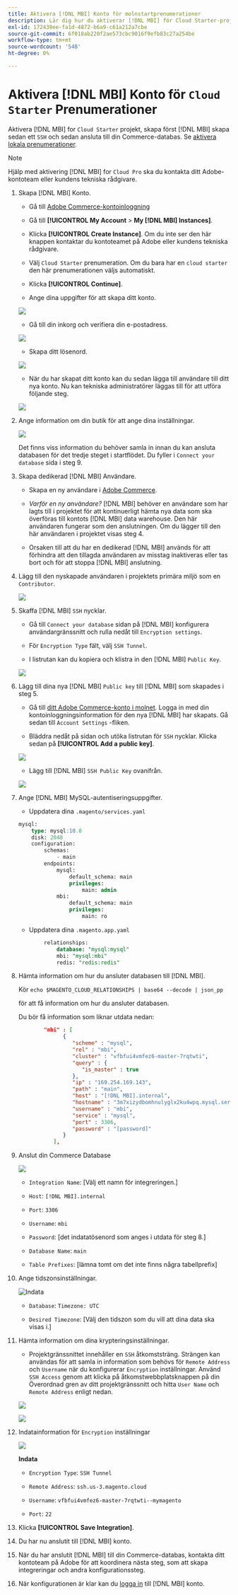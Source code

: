 ```yaml
---
title: Aktivera [!DNL MBI] Konto för molnstartprenumerationer
description: Lär dig hur du aktiverar [!DNL MBI] för Cloud Starter-projekt.
exl-id: 172439ee-fa1d-4872-b6a9-c61a212a7cbe
source-git-commit: 6f018ab220f2ae573cbc9016f9efb83c27a254be
workflow-type: tm+mt
source-wordcount: '548'
ht-degree: 0%

---
```


# Aktivera [!DNL MBI] Konto för `Cloud Starter` Prenumerationer

Aktivera [!DNL MBI] for `Cloud Starter` projekt, skapa först [!DNL MBI] skapa sedan ett `SSH` och sedan ansluta till din Commerce-databas. Se [aktivera lokala prenumerationer](../getting-started/onpremise-activation.md).

>[!NOTE]
>
>Hjälp med aktivering [!DNL MBI] for `Cloud Pro` ska du kontakta ditt Adobe-kontoteam eller kundens tekniska rådgivare.

1. Skapa [!DNL MBI] Konto.

   - Gå till [Adobe Commerce-kontoinloggning](https://account.magento.com/customer/account/login)

   - Gå till **[!UICONTROL My Account** > **My [!DNL MBI] Instances]**.

   - Klicka **[!UICONTROL Create Instance]**. Om du inte ser den här knappen kontaktar du kontoteamet på Adobe eller kundens tekniska rådgivare.

   - Välj `Cloud Starter` prenumeration. Om du bara har en `cloud starter` den här prenumerationen väljs automatiskt.

   - Klicka **[!UICONTROL Continue]**.

   - Ange dina uppgifter för att skapa ditt konto.

   ![](../assets/create-account-2.png)

   - Gå till din inkorg och verifiera din e-postadress.

   ![](../assets/create-account-3.png)

   - Skapa ditt lösenord.

   ![](../assets/create-account-4.png)

   - När du har skapat ditt konto kan du sedan lägga till användare till ditt nya konto. Nu kan tekniska administratörer läggas till för att utföra följande steg.

   ![](../assets/create-account-5.png)

1. Ange information om din butik för att ange dina inställningar.

   ![](../assets/create-account-6.png)

   Det finns viss information du behöver samla in innan du kan ansluta databasen för det tredje steget i startflödet. Du fyller i `Connect your database` sida i steg 9.

1. Skapa dedikerad [!DNL MBI] Användare.

   - Skapa en ny användare i [Adobe Commerce](https://accounts.magento.com).

   - _Varför en ny användare?_ [!DNL MBI] behöver en användare som har lagts till i projektet för att kontinuerligt hämta nya data som ska överföras till kontots [!DNL MBI] data warehouse. Den här användaren fungerar som den anslutningen. Om du lägger till den här användaren i projektet visas steg 4.

   - Orsaken till att du har en dedikerad [!DNL MBI] används för att förhindra att den tillagda användaren av misstag inaktiveras eller tas bort och för att stoppa [!DNL MBI] anslutning.

1. Lägg till den nyskapade användaren i projektets primära miljö som en `Contributor`.

   ![](../assets/create-account-7.png)

1. Skaffa [!DNL MBI] `SSH` nycklar.

   - Gå till `Connect your database` sidan på [!DNL MBI] konfigurera användargränssnitt och rulla nedåt till `Encryption settings`.

   - För `Encryption Type` fält, välj `SSH Tunnel`.

   - I listrutan kan du kopiera och klistra in den [!DNL MBI] `Public Key`.

   ![](../assets/create-account-8.png)

1. Lägg till dina nya [!DNL MBI] `Public key` till [!DNL MBI] som skapades i steg 5.

   - Gå till [ditt Adobe Commerce-konto i molnet](https://accounts.magento.cloud/). Logga in med din kontoinloggningsinformation för den nya [!DNL MBI] har skapats. Gå sedan till `Account Settings` -fliken.

   - Bläddra nedåt på sidan och utöka listrutan för `SSH` nycklar. Klicka sedan på **[!UICONTROL Add a public key]**.

   ![](../assets/create-account-9.png)

   - Lägg till [!DNL MBI] `SSH Public Key` ovanifrån.

   ![](../assets/create-account-10.png)

1. Ange [!DNL MBI] MySQL-autentiseringsuppgifter.

   - Uppdatera dina `.magento/services.yaml`

   ```sql
   mysql:
       type: mysql:10.0
       disk: 2048
       configuration:
           schemas:
               - main
           endpoints:
               mysql:
                   default_schema: main
                   privileges:
                       main: admin
               mbi:
                   default_schema: main
                   privileges:
                       main: ro
   ```

   - Uppdatera dina `.magento.app.yaml`

   ```sql
           relationships:
               database: "mysql:mysql"
               mbi: "mysql:mbi"
               redis: "redis:redis"
   ```

1. Hämta information om hur du ansluter databasen till [!DNL MBI].

   Kör
   `echo $MAGENTO_CLOUD_RELATIONSHIPS | base64 --decode | json_pp`

   för att få information om hur du ansluter databasen.

   Du bör få information som liknar utdata nedan:

   ```json
           "mbi" : [
                 {
                    "scheme" : "mysql",
                    "rel" : "mbi",
                    "cluster" : "vfbfui4vmfez6-master-7rqtwti",
                    "query" : {
                       "is_master" : true
                    },
                    "ip" : "169.254.169.143",
                    "path" : "main",
                    "host" : "[!DNL MBI].internal",
                    "hostname" : "3m7xizydbomhnulyglx2ku4wpq.mysql.service._.magentosite.cloud",
                    "username" : "mbi",
                    "service" : "mysql",
                    "port" : 3306,
                    "password" : "[password]"
                 }
              ],
   ```

1. Anslut din Commerce Database

   ![](../assets/create-account-11.png)

   - `Integration Name`: [Välj ett namn för integreringen.]

   - `Host`: `[!DNL MBI].internal`

   - `Port`: `3306`

   - `Username`: `mbi`

   - `Password`: [det indatatösenord som anges i utdata för steg 8.]

   - `Database Name`: `main`

   - `Table Prefixes`: [lämna tomt om det inte finns några tabellprefix]

1. Ange tidszonsinställningar.

   ![Indata](../assets/create-account-12.png)

   - `Database`: `Timezone: UTC`

   - `Desired Timezone`: [Välj den tidszon som du vill att dina data ska visas i.]

1. Hämta information om dina krypteringsinställningar.

   - Projektgränssnittet innehåller en `SSH` åtkomststräng. Strängen kan användas för att samla in information som behövs för `Remote Address` och `Username` när du konfigurerar `Encryption` inställningar. Använd `SSH Access` genom att klicka på åtkomstwebbplatsknappen på din Överordnad gren av ditt projektgränssnitt och hitta `User Name` och `Remote Address` enligt nedan.

   ![](../assets/create-account-13.png)

   ![](../assets/create-account-14.png)

1. Indatainformation för `Encryption` inställningar

   ![](../assets/create-account-15.png)

   **Indata**

   - `Encryption Type`: `SSH Tunnel`

   - `Remote Address`: `ssh.us-3.magento.cloud`

   - `Username`: `vfbfui4vmfez6-master-7rqtwti--mymagento`

   - `Port`: `22`

1. Klicka **[!UICONTROL Save Integration]**.

1. Du har nu anslutit till [!DNL MBI] konto.

1. När du har anslutit [!DNL MBI] till din Commerce-databas, kontakta ditt kontoteam på Adobe för att koordinera nästa steg, som att skapa integreringar och andra konfigurationssteg.

1. När konfigurationen är klar kan du [logga in](../getting-started/sign-in.md) till [!DNL MBI] konto.
